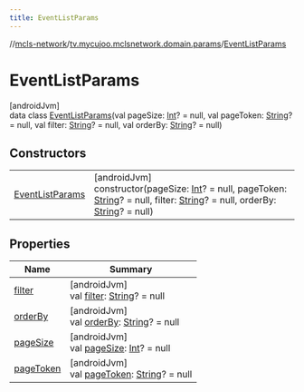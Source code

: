 ```yaml
---
title: EventListParams
---
```

//[mcls-network](../../../index.html)/[tv.mycujoo.mclsnetwork.domain.params](../index.html)/[EventListParams](index.html)



# EventListParams



[androidJvm]\
data class [EventListParams](index.html)(val pageSize: [Int](https://kotlinlang.org/api/latest/jvm/stdlib/kotlin/-int/index.html)? = null, val pageToken: [String](https://kotlinlang.org/api/latest/jvm/stdlib/kotlin/-string/index.html)? = null, val filter: [String](https://kotlinlang.org/api/latest/jvm/stdlib/kotlin/-string/index.html)? = null, val orderBy: [String](https://kotlinlang.org/api/latest/jvm/stdlib/kotlin/-string/index.html)? = null)



## Constructors


| | |
|---|---|
| [EventListParams](-event-list-params.html) | [androidJvm]<br>constructor(pageSize: [Int](https://kotlinlang.org/api/latest/jvm/stdlib/kotlin/-int/index.html)? = null, pageToken: [String](https://kotlinlang.org/api/latest/jvm/stdlib/kotlin/-string/index.html)? = null, filter: [String](https://kotlinlang.org/api/latest/jvm/stdlib/kotlin/-string/index.html)? = null, orderBy: [String](https://kotlinlang.org/api/latest/jvm/stdlib/kotlin/-string/index.html)? = null) |


## Properties


| Name | Summary |
|---|---|
| [filter](filter.html) | [androidJvm]<br>val [filter](filter.html): [String](https://kotlinlang.org/api/latest/jvm/stdlib/kotlin/-string/index.html)? = null |
| [orderBy](order-by.html) | [androidJvm]<br>val [orderBy](order-by.html): [String](https://kotlinlang.org/api/latest/jvm/stdlib/kotlin/-string/index.html)? = null |
| [pageSize](page-size.html) | [androidJvm]<br>val [pageSize](page-size.html): [Int](https://kotlinlang.org/api/latest/jvm/stdlib/kotlin/-int/index.html)? = null |
| [pageToken](page-token.html) | [androidJvm]<br>val [pageToken](page-token.html): [String](https://kotlinlang.org/api/latest/jvm/stdlib/kotlin/-string/index.html)? = null |

